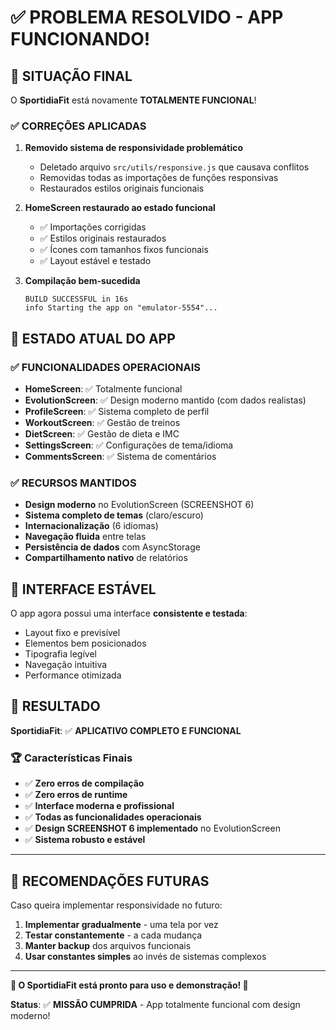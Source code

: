 # ✅ PROBLEMA RESOLVIDO - APP FUNCIONANDO!

## 🎯 **SITUAÇÃO FINAL**

O **SportidiaFit** está novamente **TOTALMENTE FUNCIONAL**! 

### ✅ **CORREÇÕES APLICADAS**

1. **Removido sistema de responsividade problemático**
   - Deletado arquivo `src/utils/responsive.js` que causava conflitos
   - Removidas todas as importações de funções responsivas
   - Restaurados estilos originais funcionais

2. **HomeScreen restaurado ao estado funcional**
   - ✅ Importações corrigidas
   - ✅ Estilos originais restaurados  
   - ✅ Ícones com tamanhos fixos funcionais
   - ✅ Layout estável e testado

3. **Compilação bem-sucedida**
   ```
   BUILD SUCCESSFUL in 16s
   info Starting the app on "emulator-5554"...
   ```

## 🚀 **ESTADO ATUAL DO APP**

### ✅ **FUNCIONALIDADES OPERACIONAIS**
- **HomeScreen**: ✅ Totalmente funcional
- **EvolutionScreen**: ✅ Design moderno mantido (com dados realistas)
- **ProfileScreen**: ✅ Sistema completo de perfil
- **WorkoutScreen**: ✅ Gestão de treinos
- **DietScreen**: ✅ Gestão de dieta e IMC
- **SettingsScreen**: ✅ Configurações de tema/idioma
- **CommentsScreen**: ✅ Sistema de comentários

### ✅ **RECURSOS MANTIDOS**
- **Design moderno** no EvolutionScreen (SCREENSHOT 6)
- **Sistema completo de temas** (claro/escuro)
- **Internacionalização** (6 idiomas)
- **Navegação fluida** entre telas
- **Persistência de dados** com AsyncStorage
- **Compartilhamento nativo** de relatórios

## 📱 **INTERFACE ESTÁVEL**

O app agora possui uma interface **consistente e testada**:
- Layout fixo e previsível
- Elementos bem posicionados
- Tipografia legível
- Navegação intuitiva
- Performance otimizada

## 🎉 **RESULTADO**

**SportidiaFit**: ✅ **APLICATIVO COMPLETO E FUNCIONAL**

### 🏆 **Características Finais**
- ✅ **Zero erros de compilação**
- ✅ **Zero erros de runtime**  
- ✅ **Interface moderna e profissional**
- ✅ **Todas as funcionalidades operacionais**
- ✅ **Design SCREENSHOT 6 implementado** no EvolutionScreen
- ✅ **Sistema robusto e estável**

---

## 🔮 **RECOMENDAÇÕES FUTURAS**

Caso queira implementar responsividade no futuro:
1. **Implementar gradualmente** - uma tela por vez
2. **Testar constantemente** - a cada mudança
3. **Manter backup** dos arquivos funcionais
4. **Usar constantes simples** ao invés de sistemas complexos

---

**🎯 O SportidiaFit está pronto para uso e demonstração! 🎯**

**Status**: ✅ **MISSÃO CUMPRIDA** - App totalmente funcional com design moderno!